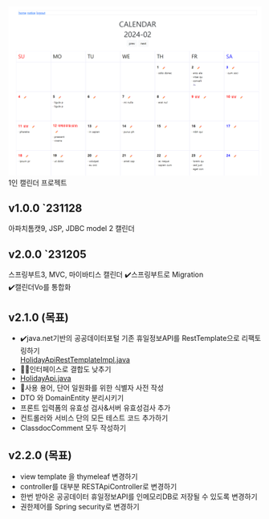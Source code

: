![img.png](img.png)
1인 캘린더 프로젝트

## v1.0.0  `231128
 아파치톰캣9, JSP, JDBC model 2 캘린더

## v2.0.0 `231205
 스프링부트3, MVC, 마이바티스 캘린더 
✔️스프링부트로 Migration  
✔️캘린더Vo를 통합화

## v2.1.0 (목표)
- ✔️java.net기반의 공공데이터포털 기존 휴일정보API를 RestTemplate으로 리팩토링하기  
[HolidayApiRestTemplateImpl.java](src%2Fmain%2Fjava%2Fcom%2Fmaskun%2Fprojectdiary%2FexternalApiRequest%2FHolidayApiRestTemplateImpl.java)  
- 🏃‍♂️인터페이스로 결합도 낮추기  
- [HolidayApi.java](src%2Fmain%2Fjava%2Fcom%2Fmaskun%2Fprojectdiary%2FexternalApiRequest%2FHolidayApi.java)
- 🏃‍사용 용어, 단어 일원화를 위한 식별자 사전 작성
- DTO 와 DomainEntity 분리시키기
- 프론트 입력폼의 유효성 검사&서버 유효성검사 추가
- 컨트롤러와 서비스 단의 모든 테스트 코드 추가하기
- ClassdocComment 모두 작성하기

## v2.2.0 (목표)
- view template 을 thymeleaf 변경하기
- controller를 대부분 RESTApiController로 변경하기
- 한번 받아온 공공데이터 휴일정보API를 인메모리DB로 저장될 수 있도록 변경하기
- 권한제어를 Spring security로 변경하기
